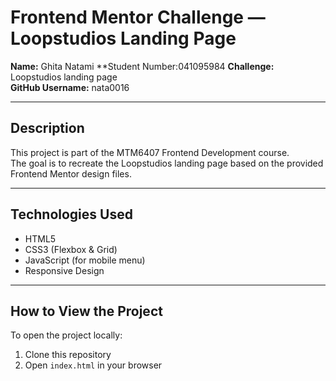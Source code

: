 # Frontend Mentor Challenge — Loopstudios Landing Page

**Name:** Ghita Natami
**Student Number:041095984
**Challenge:** Loopstudios landing page  
**GitHub Username:** nata0016  

---

## Description
This project is part of the MTM6407 Frontend Development course.  
The goal is to recreate the Loopstudios landing page based on the provided Frontend Mentor design files.

---

## Technologies Used
- HTML5  
- CSS3 (Flexbox & Grid)  
- JavaScript (for mobile menu)  
- Responsive Design

---

## How to View the Project
To open the project locally:
1. Clone this repository  
2. Open `index.html` in your browser
